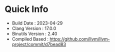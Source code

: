 # Quick Info
* Build Date : 2023-04-29
* Clang Version : 17.0.0
* Binutils Version : 2.40
* Compiled Based : https://github.com/llvm/llvm-project/commit/d7bead83
